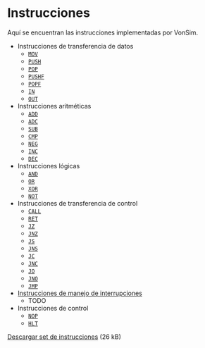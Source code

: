 # Instrucciones

Aquí se encuentran las instrucciones implementadas por VonSim.

- Instrucciones de transferencia de datos
  - [`MOV`](./transferencia-de-datos#mov)
  - [`PUSH`](./transferencia-de-datos#push)
  - [`POP`](./transferencia-de-datos#pop)
  - [`PUSHF`](./transferencia-de-datos#pushf)
  - [`POPF`](./transferencia-de-datos#popf)
  - [`IN`](./transferencia-de-datos#in)
  - [`OUT`](./transferencia-de-datos#out)
- Instrucciones aritméticas
  - [`ADD`](./aritmeticas#add)
  - [`ADC`](./aritmeticas#adc)
  - [`SUB`](./aritmeticas#sub)
  - [`CMP`](./aritmeticas#cmp)
  - [`NEG`](./aritmeticas#neg)
  - [`INC`](./aritmeticas#inc)
  - [`DEC`](./aritmeticas#dec)
- Instrucciones lógicas
  - [`AND`](./logicas#and)
  - [`OR`](./logicas#or)
  - [`XOR`](./logicas#xor)
  - [`NOT`](./logicas#not)
- Instrucciones de transferencia de control
  - [`CALL`](./transferencia-de-control#call)
  - [`RET`](./transferencia-de-control#ret)
  - [`JZ`](./transferencia-de-control#jz)
  - [`JNZ`](./transferencia-de-control#jnz)
  - [`JS`](./transferencia-de-control#js)
  - [`JNS`](./transferencia-de-control#jns)
  - [`JC`](./transferencia-de-control#jc)
  - [`JNC`](./transferencia-de-control#jnc)
  - [`JO`](./transferencia-de-control#jo)
  - [`JNO`](./transferencia-de-control#jno)
  - [`JMP`](./transferencia-de-control#jmp)
- [Instrucciones de manejo de interrupciones](./manejo-de-interrupciones)
  - TODO
- Instrucciones de control
  - [`NOP`](./control#nop)
  - [`HLT`](./control#hlt)

[Descargar set de instrucciones](/set-instr-MSX88.PDF) (26 kB)
